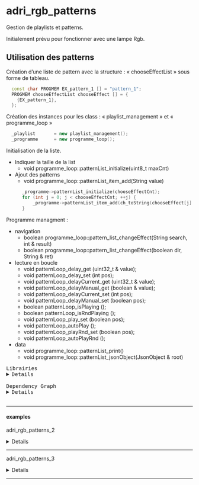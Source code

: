 # adri_rgb_patterns

Gestion de playlists et patterns.

Initialement prévu pour fonctionner avec une lampe Rgb.

## Utilisation des patterns

Création d’une liste de pattern avec la structure : « chooseEffectList » sous forme de tableau.
  ```c++
    const char PROGMEM EX_pattern_1	[] = "pattern_1";
    PROGMEM chooseEffectList chooseEffect [] = { 
      {EX_pattern_1},
    };
  ```
Création des instances pour les class : « playlist_management » et « programme_loop »
  ```c++
    _playlist       = new playlist_management(); 
    _programme      = new programme_loop(); 
  ```            
Initialisation de la liste.
* Indiquer la taille de la list
  *  void programme_loop::patternList_initialize(uint8_t maxCnt) 
* Ajout des patterns
  *  void programme_loop::patternList_item_add(String value)
```c++
      _programme->patternList_initialize(chooseEffectCnt);
      for (int j = 0; j < chooseEffectCnt; ++j) {
          _programme->patternList_item_add(ch_toString(chooseEffect[j].name));
      }
``` 
Programme managment :
* navigation
  * boolean programme_loop::pattern_list_changeEffect(String search, int & result)
  * boolean programme_loop::pattern_list_changeEffect(boolean dir, String & ret)
* lecture en boucle
  * void patternLoop_delay_get        (uint32_t & value);
  * void patternLoop_delay_set        (int pos);
  * void patternLoop_delayCurrent_get (uint32_t & value);
  * void patternLoop_delayManual_get  (boolean & value);
  * void patternLoop_delayCurrent_set (int pos);
  * void patternLoop_delayManual_set  (boolean pos); 
  * boolean patternLoop_isPlaying     ();
  * boolean patternLoop_isRndPlaying  ();
  * void patternLoop_play_set         (boolean pos);
  * void patternLoop_autoPlay         ();
  * void patternLoop_playRnd_set      (boolean pos);
  * void patternLoop_autoPlayRnd      ();  
* data
  * void programme_loop::patternList_print()
  * void programme_loop::patternList_jsonObject(JsonObject & root)
<pre>
Librairies
<details>
adri_rgb_patterns               = https://github.com/AdriLighting/adri_rgb_patterns
adri_timer                      = https://github.com/AdriLighting/adri_timer

ArduinoJson                     = https://github.com/bblanchon/ArduinoJson

framework                       = https://github.com/esp8266/Arduino/tree/master/libraries
LittleFS(esp8266)               = 

</details>
Dependency Graph
<details>
|-- [adri_rgb_patterns] 1.0.0
|   |-- [adri_timer] 1.0.0
|   |-- [ArduinoJson] 6.17.1
|   |-- [LittleFS(esp8266)] 0.1.0</details>
</pre>

<hr>

#### examples

adri_rgb_patterns_2
<details>
<pre>
platformio.ini
<details>
[env:nodemcuv2]
platform=espressif8266
board=nodemcuv2
framework=arduino
board_build.filesystem=littlefs
board_build.ldscript=eagle.flash.4m3m.ld
lib_extra_dirs= ${env.lib_extra_dirs}
upload_speed=921600
[platformio]
src_dir= ${env.src_dir}

</details>
</pre>
<pre>
Librairies
<details>
adri_rgb_patterns               = https://github.com/AdriLighting/adri_rgb_patterns
adri_timer                      = https://github.com/AdriLighting/adri_timer

ArduinoJson                     = https://github.com/bblanchon/ArduinoJson

framework                       = https://github.com/esp8266/Arduino/tree/master/libraries
LittleFS(esp8266)               = 

</details>
Dependency Graph
<details>
|-- [adri_rgb_patterns] 1.0.0
|   |-- [adri_timer] 1.0.0
|   |-- [ArduinoJson] 6.17.1
|   |-- [LittleFS(esp8266)] 0.1.0
|-- [LittleFS(esp8266)] 0.1.0</details>
</pre>

</details>
<hr>

adri_rgb_patterns_3
<details>
<pre>
platformio.ini
<details>
[env:nodemcuv2]
platform=espressif8266
board=nodemcuv2
framework=arduino
board_build.filesystem=littlefs
board_build.ldscript=eagle.flash.4m3m.ld
lib_extra_dirs= ${env.lib_extra_dirs}
upload_speed=921600
[platformio]
src_dir= ${env.src_dir}

</details>
</pre>
<pre>
Librairies
<details>
adri_rgb_patterns               = https://github.com/AdriLighting/adri_rgb_patterns
adri_timer                      = https://github.com/AdriLighting/adri_timer
adri_logger                     = https://github.com/AdriLighting/adri_logger
adri_tools_v2                   = https://github.com/AdriLighting/adri_tools_v2

ArduinoJson                     = https://github.com/bblanchon/ArduinoJson

framework                       = https://github.com/esp8266/Arduino/tree/master/libraries
LittleFS(esp8266)               = 
ESP8266WiFi                     = 

</details>
Dependency Graph
<details>
|-- [adri_rgb_patterns] 1.0.0
|   |-- [adri_timer] 1.0.0
|   |-- [ArduinoJson] 6.17.1
|   |-- [LittleFS(esp8266)] 0.1.0
|   |-- [adri_logger] 1.0.0
|   |   |-- [adri_tools_v2] 1.0.0
|   |   |   |-- [ESP8266WiFi] 1.0
|   |   |   |-- [LittleFS(esp8266)] 0.1.0
|   |   |-- [ESP8266WiFi] 1.0
|   |   |-- [LittleFS(esp8266)] 0.1.0
|   |-- [adri_tools_v2] 1.0.0
|   |   |-- [ESP8266WiFi] 1.0
|   |   |-- [LittleFS(esp8266)] 0.1.0
|-- [adri_logger] 1.0.0
|   |-- [adri_tools_v2] 1.0.0
|   |   |-- [ESP8266WiFi] 1.0
|   |   |-- [LittleFS(esp8266)] 0.1.0
|   |-- [ESP8266WiFi] 1.0
|   |-- [LittleFS(esp8266)] 0.1.0
|-- [adri_tools_v2] 1.0.0
|   |-- [ESP8266WiFi] 1.0
|   |-- [LittleFS(esp8266)] 0.1.0
|-- [LittleFS(esp8266)] 0.1.0</details>
</pre>

</details>
<hr>
